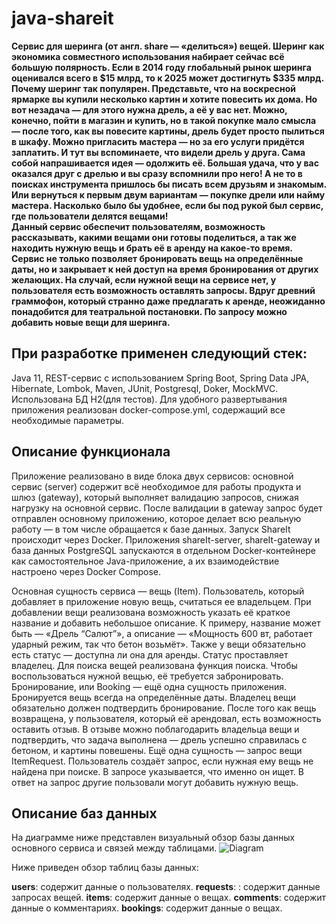 # java-shareit
**Сервис для шеринга (от англ. share — «делиться») вещей. Шеринг как экономика совместного использования набирает сейчас всё большую полярность. Если в 2014 году глобальный рынок шеринга оценивался всего в $15 млрд, то к 2025 может достигнуть $335 млрд.**  
**Почему шеринг так популярен. Представьте, что на воскресной ярмарке вы купили несколько картин и хотите повесить их дома. Но вот незадача — для этого нужна дрель, а её у вас нет. Можно, конечно, пойти в магазин и купить, но в такой покупке мало смысла — после того, как вы повесите картины, дрель будет просто пылиться в шкафу. Можно пригласить мастера — но за его услуги придётся заплатить. И тут вы вспоминаете, что видели дрель у друга. Сама собой напрашивается идея — одолжить её. 
Большая удача, что у вас оказался друг с дрелью и вы сразу вспомнили про него! А не то в поисках инструмента пришлось бы писать всем друзьям и знакомым. Или вернуться к первым двум вариантам — покупке дрели или найму мастера. Насколько было бы удобнее, если бы под рукой был сервис, где пользователи делятся вещами!**  
**Данный сервис обеспечит пользователям, возможность рассказывать, какими вещами они готовы поделиться, а так же находить нужную вещь и брать её в аренду на какое-то время.**
**Сервис не только позволяет бронировать вещь на определённые даты, но и закрывает к ней доступ на время бронирования от других желающих. На случай, если нужной вещи на сервисе нет, у пользователя есть возможность оставлять запросы. Вдруг древний граммофон, который странно даже предлагать к аренде, неожиданно понадобится для театральной постановки. По запросу можно добавить новые вещи для шеринга.**  

## При разработке применен следующий стек: 
Java 11, REST-сервис с использованием Spring Boot, Spring Data JPA, Hibernate, Lombok, Maven, JUnit, Postgresql, Doker, MockMVC. Использована БД H2(для тестов). 
Для удобного развертывания приложения реализован docker-compose.yml, содержащий все необходимые параметры.

## Описание функционала 
Приложение реализовано в виде блока двух сервисов: основной сервис (server) содержит всё необходимое для работы продукта и шлюз (gateway), который выполняет валидацию запросов, снижая нагрузку на основной сервис. После валидации в gateway запрос будет отправлен основному приложению, которое делает всю реальную работу — в том числе обращается к базе данных. 
Запуск ShareIt происходит через Docker. Приложения shareIt-server, shareIt-gateway и база данных PostgreSQL запускаются в отдельном Docker-контейнере как самостоятельное Java-приложение, а их взаимодействие настроено через Docker Compose.  

Основная сущность сервиса — вещь (Item). Пользователь, который добавляет в приложение новую вещь, считаться ее владельцем. При добавлении вещи реализована возможность указать её краткое название и добавить небольшое описание. К примеру, название может быть — «Дрель “Салют”», а описание — «Мощность 600 вт, работает ударный режим, так что бетон возьмёт». Также у вещи обязательно есть статус — доступна ли она для аренды. Статус проставляет владелец. 
Для поиска вещей реализована функция поиска. Чтобы воспользоваться нужной вещью, её требуется забронировать. Бронирование, или Booking — ещё одна сущность приложения. Бронируется вещь всегда на определённые даты. Владелец вещи обязательно должен подтвердить бронирование. 
После того как вещь возвращена, у пользователя, который её арендовал, есть возможность оставить отзыв. В отзыве можно поблагодарить владельца вещи и подтвердить, что задача выполнена — дрель успешно справилась с бетоном, и картины повешены.
Ещё одна сущность — запрос вещи ItemRequest. Пользователь создаёт запрос, если нужная ему вещь не найдена при поиске. В запросе указывается, что именно он ищет. В ответ на запрос другие пользовали могут добавить нужную вещь.

## Описание баз данных
На диаграмме ниже представлен визуальный обзор базы данных основного сервиса и связей между таблицами.
![Diagram]()

Ниже приведен обзор таблиц базы данных:

**users**: содержит данные о пользователях.
**requests**: : содержит данные запросах вещей.
**items**: содержит данные о вещах.
**comments**: содержит данные о комментариях.
**bookings**: содержит данные о вещах.
